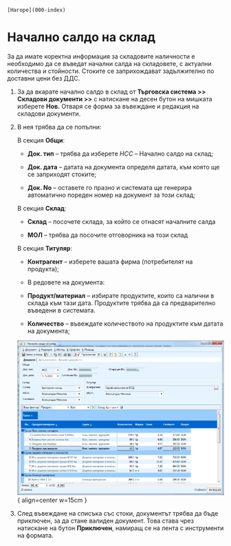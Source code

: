 ```{only} html
[Нагоре](000-index)
```

# Начално салдо на склад

За да имате коректна информация за складовите наличности е необходимо да
се въведат начални салда на складовете, с актуални количества и
стойности. Стоките се заприхождават задължително по доставни
цени без ДДС.

1. За да вкарате начално салдо в склад от **Търговска система \>\> Складови документи \>\>** с натискане на десен бутон на мишката изберете **Нов.** Отваря се форма за въвеждане и редакция на складови документи. 

1. В нея трябва да се попълни:

    В секция **Общи**:

    - **Док. тип** – трябва да изберете *НСС* – Начално салдо на склад;

    - **Док. дата** – датата на документа определя датата, към която ще се заприходят стоките;

    - **Док. No** – оставете го празно и системата ще генерира автоматично пореден номер на документ за този склад;

    В секция **Склад**:

    - **Склад** – посочете склада, за който се отнасят началните салда

    - **МОЛ** – трябва да посочите отговорника на този склад

    В секция **Титуляр**:

    - **Контрагент** – изберете вашата фирма (потребителят на продукта);

    - В редовете на документа:

    - **Продукт/материал** – избирате продуктите, които са налични в склада към тази дата. Продуктите трябва да са предварително въведени в системата.

    - **Количество** – въвеждате количеството на продуктите към датата на документа;

    ![](901-image25.png){ align=center w=15cm }

1. След въвеждане на списъка със стоки, документът трябва да бъде приключен, за да стане валиден документ. Това става чрез натискане на бутон **Приключен**, намиращ се на лента с инструменти на формата.
